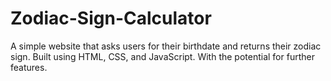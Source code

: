 # Zodiac-Sign-Calculator
A simple website that asks users for their birthdate and returns their zodiac sign. Built using HTML, CSS, and JavaScript. With the potential for further features.
